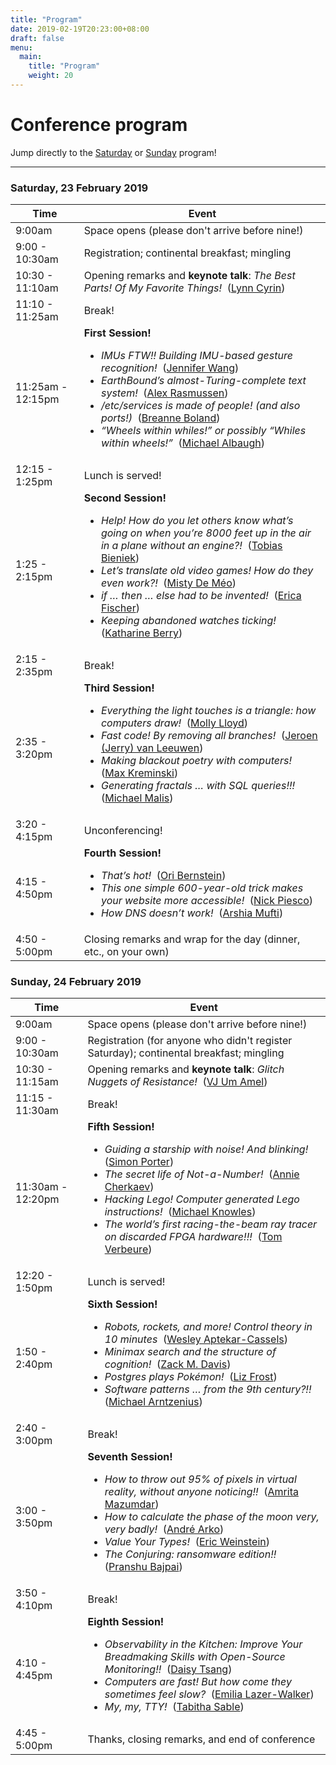 ```yaml
---
title: "Program"
date: 2019-02-19T20:23:00+08:00
draft: false
menu:
  main:
    title: "Program"
    weight: 20
---
```

# Conference program

Jump directly to the [Saturday](#saturday) or [Sunday](#sunday) program!



---

<a name="saturday"></a>

### Saturday, 23 February 2019

<div class="scheduletable">

<div></div>

Time            | Event
----------------|-------------------------------------------------------------------------
9:00am          | Space opens (please don't arrive before nine!)
9:00 - 10:30am    | Registration; continental breakfast; mingling
10:30 - 11:10am   | Opening remarks and **keynote talk**: *The Best Parts!  Of My Favorite Things!*&nbsp; ([Lynn Cyrin](/speakers#lynn-cyrin))</ul>
11:10 - 11:25am   | Break!
11:25am - 12:15pm | **First Session!** <ul><li>*IMUs FTW!! Building IMU-based gesture recognition!*&nbsp; ([Jennifer Wang](/speakers#jennifer-wang)) <li>*EarthBound’s almost-Turing-complete text system!*&nbsp; ([Alex Rasmussen](/speakers#alex-rasmussen)) <li>*/etc/services is made of people! (and also ports!)*&nbsp; ([Breanne Boland](/speakers#breanne-boland)) <li>*“Wheels within whiles!” or possibly “Whiles within wheels!”*&nbsp; ([Michael Albaugh](/speakers#michael-albaugh))</ul>
12:15 - 1:25pm    | Lunch is served!
1:25 - 2:15pm     | **Second Session!**  <ul><li>*Help! How do you let others know what’s going on when you’re 8000 feet up in the air in a plane without an engine?!*&nbsp; ([Tobias Bieniek](/speakers#tobias-bieniek)) <li>*Let’s translate old video games! How do they even work?!*&nbsp; ([Misty De Méo](/speakers#misty-de-m-eacute-o)) <li>*if … then … else had to be invented!*&nbsp; ([Erica Fischer](/speakers#erica-fischer)) <li>*Keeping abandoned watches ticking!*&nbsp; ([Katharine Berry](/speakers#katharine-berry))</ul>
2:15 - 2:35pm     | Break!
2:35 - 3:20pm     | **Third Session!**  <ul><li>*Everything the light touches is a triangle: how computers draw!*&nbsp; ([Molly Lloyd](/speakers#molly-lloyd)) <li>*Fast code! By removing all branches!*&nbsp; ([Jeroen (Jerry) van Leeuwen](/speakers#jeroen-jerry-van-leeuwen)) <li>*Making blackout poetry with computers!*&nbsp; ([Max Kreminski](/speakers#max-kreminski)) <li>*Generating fractals … with SQL queries!!!*&nbsp; ([Michael Malis](/speakers#michael-malis))</ul>
3:20 - 4:15pm     | Unconferencing!
4:15 - 4:50pm     | **Fourth Session!**  <ul><li>*That’s hot!*&nbsp; ([Ori Bernstein](/speakers#ori-bernstein)) <li>*This one simple 600-year-old trick makes your website more accessible!*&nbsp; ([Nick Piesco](/speakers#nick-piesco)) <li>*How DNS doesn’t work!*&nbsp; ([Arshia Mufti](/speakers#arshia-mufti))</ul>
4:50 - 5:00pm     | Closing remarks and wrap for the day (dinner, etc., on your own)

</div>

<a name="sunday"></a>

### Sunday, 24 February 2019

<div class="scheduletable">

<div></div>

| Time            | Event
|-----------------|-------------------------------------------------------------------------
| 9:00am          | Space opens (please don't arrive before nine!)
| 9:00 - 10:30am    | Registration (for anyone who didn't register Saturday); continental breakfast; mingling
| 10:30 - 11:15am   | Opening remarks and **keynote talk**: *Glitch Nuggets of Resistance!*&nbsp; ([VJ Um Amel](/speakers#vj-um-amel))
| 11:15 - 11:30am   | Break!
| 11:30am - 12:20pm    | **Fifth Session!**  <ul><li>*Guiding a starship with noise! And blinking!*&nbsp; ([Simon Porter](/speakers#simon-porter)) <li>*The secret life of Not-a-Number!*&nbsp; ([Annie Cherkaev](/speakers#annie-cherkaev)) <li>*Hacking Lego! Computer generated Lego instructions!*&nbsp; ([Michael Knowles](/speakers#michael-knowles)) <li>*The world’s first racing-the-beam ray tracer on discarded FPGA hardware!!!*&nbsp; ([Tom Verbeure](/speakers#tom-verbeure))</ul>
| 12:20 - 1:50pm     | Lunch is served!
| 1:50 - 2:40pm     | **Sixth Session!**  <ul><li>*Robots, rockets, and more! Control theory in 10 minutes*&nbsp; ([Wesley Aptekar-Cassels](/speakers#wesley-aptekar-cassels)) <li>*Minimax search and the structure of cognition!*&nbsp; ([Zack M. Davis](/speakers#zack-m-davis)) <li>*Postgres plays Pokémon!*&nbsp; ([Liz Frost](/speakers#liz-frost)) <li>*Software patterns … from the 9th century?!!*&nbsp; ([Michael Arntzenius](/speakers#michael-arntzenius))</ul>
| 2:40 - 3:00pm | Break!
| 3:00 - 3:50pm | **Seventh Session!**  <ul><li>*How to throw out 95% of pixels in virtual reality, without anyone noticing!!*&nbsp; ([Amrita Mazumdar](/speakers#amrita-mazumdar)) <li>*How to calculate the phase of the moon very, very badly!*&nbsp; ([André Arko](/speakers#andr-eacute-arko)) <li>*Value Your Types!*&nbsp; ([Eric Weinstein](/speakers#eric-weinstein)) <li>*The Conjuring: ransomware edition!!*&nbsp; ([Pranshu Bajpai](/speakers#pranshu-bajpai))</ul>
| 3:50 - 4:10pm     | Break!
| 4:10 - 4:45pm     | **Eighth Session!**  <ul><li>*Observability in the Kitchen: Improve Your Breadmaking Skills with Open-Source Monitoring!!*&nbsp; ([Daisy Tsang](/speakers#daisy-tsang)) <li>*Computers are fast! But how come they sometimes feel slow?*&nbsp; ([Emilia Lazer-Walker](/speakers#emilia-lazer-walker)) <li>*My, my, TTY!*&nbsp; ([Tabitha Sable](/speakers#tabitha-sable))</ul>
| 4:45 - 5:00pm  | Thanks, closing remarks, and end of conference

</div>
